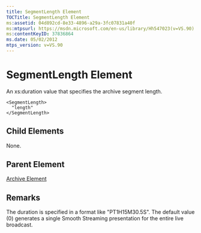 ```yaml
---
title: SegmentLength Element
TOCTitle: SegmentLength Element
ms:assetid: 04d892cd-8e33-4896-a29a-3fc07831a40f
ms:mtpsurl: https://msdn.microsoft.com/en-us/library/Hh547023(v=VS.90)
ms:contentKeyID: 37836864
ms.date: 05/02/2012
mtps_version: v=VS.90
---
```


# SegmentLength Element

An xs:duration value that specifies the archive segment length.

    <SegmentLength>
      "length"
    </SegmentLength>

## Child Elements

None.

## Parent Element

[Archive Element](archive-element.md)


## Remarks

The duration is specified in a format like "PT1H15M30.5S". The default value (0) generates a single Smooth Streaming presentation for the entire live broadcast.

